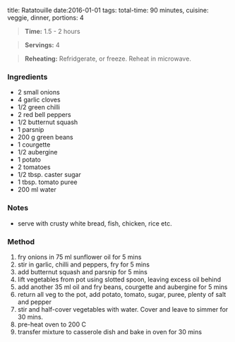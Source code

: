 title: Ratatouille
date:2016-01-01
tags: total-time: 90 minutes, cuisine: veggie, dinner, portions: 4

> **Time:** 1.5 - 2 hours

> **Servings:** 4

> **Reheating:** Refridgerate, or freeze. Reheat in microwave.

### Ingredients

* 2 small onions
* 4 garlic cloves
* 1/2 green chilli
* 2 red bell peppers
* 1/2 butternut squash
* 1 parsnip
* 200 g green beans
* 1 courgette
* 1/2 aubergine
* 1 potato
* 2 tomatoes
* 1/2 tbsp. caster sugar
* 1 tbsp. tomato puree
* 200 ml water

### Notes

* serve with crusty white bread, fish, chicken, rice etc.

### Method

1. fry onions in 75 ml sunflower oil for 5 mins
2. stir in garlic, chilli and peppers, fry for 5 mins
3. add butternut squash and parsnip for 5 mins
4. lift vegetables from pot using slotted spoon, leaving excess oil behind
5. add another 35 ml oil and fry beans, courgette and aubergine for 5 mins
6. return all veg to the pot, add potato, tomato, sugar, puree, plenty of salt and pepper
7. stir and half-cover vegetables with water. Cover and leave to simmer for 30 mins.
8. pre-heat oven to 200 C
9. transfer mixture to casserole dish and bake in oven for 30 mins
